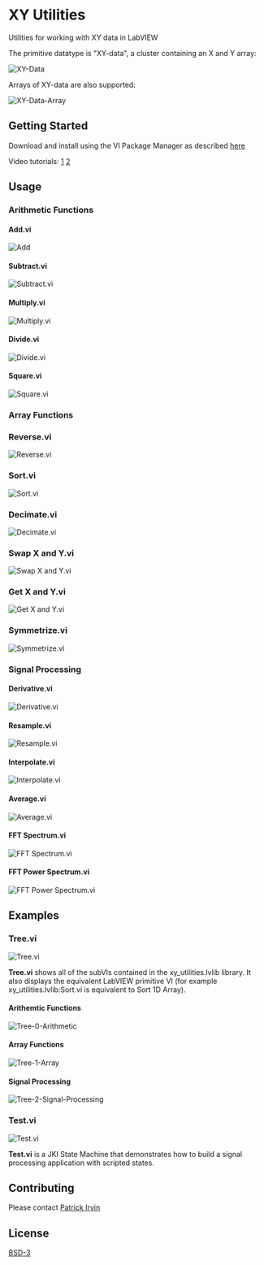 # XY Utilities
Utilities for working with XY data in LabVIEW

The primitive datatype is "XY-data", a cluster containing an X and Y array:

![XY-Data](images/XY-Data.png)

Arrays of XY-data are also supported:

![XY-Data-Array](images/XY-Data-Array.png)

## Getting Started
Download and install using the VI Package Manager as described [here](https://levylabpitt.github.io/)

Video tutorials: [1](https://youtu.be/eSvicCe4rxI) [2](https://youtu.be/vsgaZ0WJEis)

## Usage
### Arithmetic Functions
#### Add.vi

![Add](images/Add.vi.png)

#### Subtract.vi

![Subtract.vi](images/Subtract.vi.png)

#### Multiply.vi

![Multiply.vi](images/Multiply.vi.png)

#### Divide.vi

![Divide.vi](images/Divide.vi.png)

#### Square.vi

![Square.vi](images/Square.vi.png)

### Array Functions
### Reverse.vi

![Reverse.vi](images/Reverse.vi.png)

### Sort.vi

![Sort.vi](images/Sort.vi.png)

### Decimate.vi

![Decimate.vi](images/Decimate.vi.png)

### Swap X and Y.vi

![Swap X and Y.vi](images/Swap-X-and-Y.vi.png)

### Get X and Y.vi

![Get X and Y.vi](images/Get-X-and-Y.vi.png)

### Symmetrize.vi

![Symmetrize.vi](images/Symmetrize.vi.png)

### Signal Processing
#### Derivative.vi

![Derivative.vi](images/Derivative.vi.png)

#### Resample.vi

![Resample.vi](images/Resample.vi.png)

#### Interpolate.vi

![Interpolate.vi](images/Interpolate.vi.png)

#### Average.vi

![Average.vi](images/Average.vi.png)

#### FFT Spectrum.vi

![FFT Spectrum.vi](images/FFT-Spectrum.vi.png)

#### FFT Power Spectrum.vi

![FFT Power Spectrum.vi](images/FFT-Power-Spectrum.vi.png)

## Examples

### Tree.vi

![Tree.vi](images/Tree.vi.png)

**Tree.vi** shows all of the subVIs contained in the xy_utilities.lvlib library. It also displays the equivalent LabVIEW primitive VI (for example xy_utilities.lvlib:Sort.vi is equivalent to Sort 1D Array).

#### Arithemtic Functions

![Tree-0-Arithmetic](images/Tree-0-Arithmetic.png)

#### Array Functions

![Tree-1-Array](images/Tree-1-Array.png)

#### Signal Processing

![Tree-2-Signal-Processing](images/Tree-2-Signal-Processing.png)

### Test.vi

![Test.vi](images/Test.vi.png)

**Test.vi** is a JKI State Machine that demonstrates how to build a signal processing application with scripted states.

## Contributing
Please contact [Patrick Irvin](https://github.com/ciozi137)

## License
[BSD-3](https://opensource.org/licenses/BSD-3-Clause)
